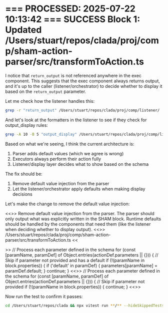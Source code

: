 === PROCESSED: 2025-07-22 10:13:42 ===
SUCCESS Block 1: Updated /Users/stuart/repos/clada/proj/comp/sham-action-parser/src/transformToAction.ts
===

I notice that `return_output` is not referenced anywhere in the exec component. This suggests that the exec component always returns output, and it's up to the caller (listener/orchestrator) to decide whether to display it based on the `return_output` parameter.

Let me check how the listener handles this:

```bash
grep -r "return_output" /Users/stuart/repos/clada/proj/comp/listener/
```

And let's look at the formatters in the listener to see if they check for output_display rules:

```bash
grep -A 10 -B 5 "output_display" /Users/stuart/repos/clada/proj/comp/listener/src/formatters.ts
```

Based on what we're seeing, I think the current architecture is:
1. Parser adds default values (which we agree is wrong)
2. Executors always perform their action fully
3. Listener/display layer decides what to show based on the schema

The fix should be:
1. Remove default value injection from the parser
2. Let the listener/orchestrator apply defaults when making display decisions

Let's make the change to remove the default value injection:

<<<EXPLANATION>>>
Remove default value injection from the parser. The parser should only output what was explicitly written in the SHAM block. Runtime defaults should be handled by the components that need them (like the listener when deciding whether to display output).
<<<FILE>>>
/Users/stuart/repos/clada/proj/comp/sham-action-parser/src/transformToAction.ts
<<<SEARCH>>>
  // Process each parameter defined in the schema
  for (const [paramName, paramDef] of Object.entries(actionDef.parameters || {})) {
    // Skip if parameter not provided and has a default
    if (!(paramName in block.properties)) {
      if ('default' in paramDef) {
        parameters[paramName] = paramDef.default;
      }
      continue;
    }
<<<REPLACE>>>
  // Process each parameter defined in the schema
  for (const [paramName, paramDef] of Object.entries(actionDef.parameters || {})) {
    // Skip if parameter not provided
    if (!(paramName in block.properties)) {
      continue;
    }
<<<END>>>

Now run the test to confirm it passes:

```bash
cd /Users/stuart/repos/clada && npx vitest run **/** --hideSkippedTests -t="004-type-conversion-with-boolean-and-integer"
```